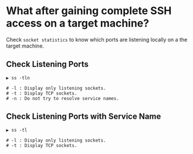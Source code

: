 # What after gaining complete SSH access on a target machine?
Check `socket statistics` to know which ports are listening locally on a the target machine.

## Check Listening Ports
```
▶ ss -tln

# -l : Display only listening sockets.
# -t : Display TCP sockets.
# -n : Do not try to resolve service names.
```

## Check Listening Ports with Service Name
```
▶ ss -tl

# -l : Display only listening sockets.
# -t : Display TCP sockets.
```

